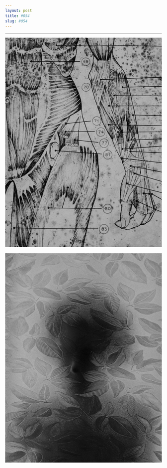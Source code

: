 ```yaml
---
layout: post
title: #054
slug: #054
---
```

---
<p class="description" style="text-align: justify;">
<img src="/assets/danilo-luna-snapshots-31.jpg" />
<br>
<br>
<img src="/assets/danilo-luna-snapshots-37.jpg" />
<br>
<br>
